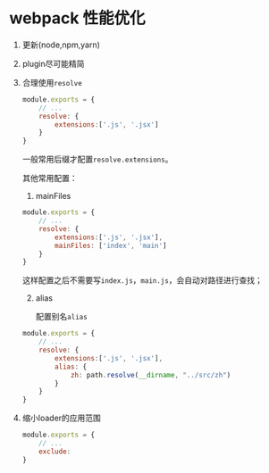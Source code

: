 # webpack 性能优化

1. 更新(node,npm,yarn) 

2. plugin尽可能精简

3. 合理使用`resolve`

   ```js
   module.exports = {
       // ... 
       resolve: {
           extensions:['.js', '.jsx']
       }
   }
   ```

   一般常用后缀才配置`resolve.extensions`。

   

   其他常用配置：

   1. mainFiles

   ```js
   module.exports = {
       // ... 
       resolve: {
           extensions:['.js', '.jsx'],
           mainFiles: ['index', 'main']
       }
   }
   ```

   这样配置之后不需要写`index.js`，`main.js`，会自动对路径进行查找；

   2. alias

      配置别名`alias`

   ```js
   module.exports = {
       // ... 
       resolve: {
           extensions:['.js', '.jsx'],
           alias: {
               zh: path.resolve(__dirname, "../src/zh")
           }
       }
   }
   ```

   

4. 缩小loader的应用范围

   ```js
   module.exports = {
       // ...
       exclude: 
   }
   ```

   